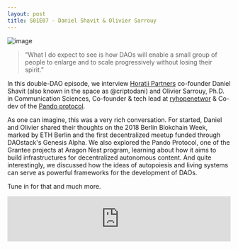 ```yaml
---
layout: post
title: S01E07 - Daniel Shavit & Olivier Sarrouy
---
```


![image](/assets/images/banners/s01e07.png)

> “What I do expect to see is how DAOs will enable a small group of people to enlarge and to scale progressively without losing their spirit.”

In this double-DAO episode, we interview [Horatii Partners](http://www.horatiipartners.com/) co-founder Daniel Shavit (also known in the space as @criptodani) and Olivier Sarrouy, Ph.D. in Communication Sciences, Co-founder & tech lead at [ryhopenetwor](https://www.ryhope.network/) & Co-dev of the [Pando protocol](https://github.com/pandonetwork/pando).

As one can imagine, this was a very rich conversation. For started, Daniel and Olivier shared their thoughts on the 2018 Berlin Blokchain Week, marked by ETH Berlin and the first decentralized meetup funded through DAOstack's Genesis Alpha. We also explored the Pando Protocol, one of the Grantee projects at Aragon Nest program, learning about how it aims to build infrastructures for decentralized autonomous content. And quite interestingly, we discussed how the ideas of autopoiesis and living systems can serve as powerful frameworks for the development of DAOs.

Tune in for that and much more.

<iframe src="https://anchor.fm/daocast/embed/episodes/Episode-7---Daniel-Shavit--Olivier-Sarrouy-e2mtnb" height="102px" width="100%" frameborder="0" scrolling="no"></iframe>
